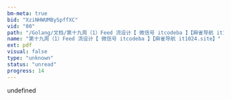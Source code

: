 ```yaml
---
bm-meta: true
bid: "XziNHWUMBySpffXC"
vid: "00"
path: "/Golang/文档/第十九周（1）Feed 流设计【 微信号 itcodeba 】【麻雀导航 it1024.site】.pdf"
name: "第十九周（1）Feed 流设计【 微信号 itcodeba 】【麻雀导航 it1024.site】"
ext: pdf
visual: false
type: "unknown"
status: "unread"
progress: 14
---
```

undefined